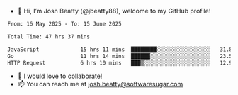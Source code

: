 - 👋 Hi, I’m Josh Beatty (@jbeatty88), welcome to my GitHub profile!

<!--START_SECTION:waka-->

```txt
From: 16 May 2025 - To: 15 June 2025

Total Time: 47 hrs 37 mins

JavaScript             15 hrs 11 mins  ████████░░░░░░░░░░░░░░░░░   31.89 %
Go                     11 hrs 14 mins  ██████░░░░░░░░░░░░░░░░░░░   23.59 %
HTTP Request           6 hrs 10 mins   ███▒░░░░░░░░░░░░░░░░░░░░░   12.97 %
```

<!--END_SECTION:waka-->

- 💞️ I would love to collaborate!
- 📫 You can reach me at josh.beatty@softwaresugar.com

<!---
jbeatty88/jbeatty88 is a ✨ special ✨ repository because its `README.md` (this file) appears on your GitHub profile.
You can click the Preview link to take a look at your changes.
--->
